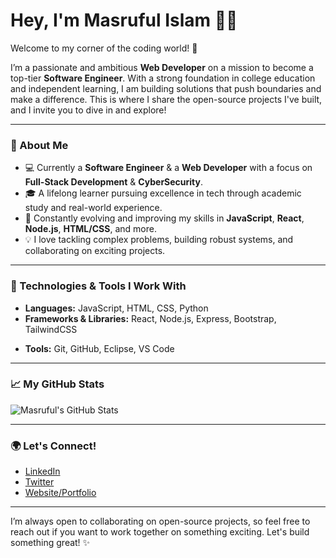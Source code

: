 # Hey, I'm Masruful Islam 👋🏼

Welcome to my corner of the coding world! 🚀

I’m a passionate and ambitious **Web Developer** on a mission to become a top-tier **Software Engineer**. With a strong foundation in college education and independent learning, I am building solutions that push boundaries and make a difference. This is where I share the open-source projects I've built, and I invite you to dive in and explore!

---

### 🚀 About Me
- 💻 Currently a **Software Engineer** & a **Web Developer** with a focus on **Full-Stack Development** & **CyberSecurity**.
- 🎓 A lifelong learner pursuing excellence in tech through academic study and real-world experience.
- 🌱 Constantly evolving and improving my skills in **JavaScript**, **React**, **Node.js**, **HTML/CSS**, and more.
- 💡 I love tackling complex problems, building robust systems, and collaborating on exciting projects.

---

### 🔧 Technologies & Tools I Work With
- **Languages:** JavaScript, HTML, CSS, Python
- **Frameworks & Libraries:** React, Node.js, Express, Bootstrap, TailwindCSS
<!-- - **Databases:** MongoDB, MySQL -->
- **Tools:** Git, GitHub, Eclipse, VS Code

---

### 📈 My GitHub Stats

![Masruful's GitHub Stats](https://github-readme-stats.vercel.app/api?username=MasrufulIslam&show_icons=true&hide_title=true&count_private=true&hide=prs&theme=dark)

---

### 🌍 Let's Connect!
- [LinkedIn](https://www.linkedin.com/in/masruful-islam/)  
- [Twitter](https://x.com/MasrufulN)  
- [Website/Portfolio](https://masrufulislam.github.io/portfolio/)  

---

I’m always open to collaborating on open-source projects, so feel free to reach out if you want to work together on something exciting. Let's build something great! ✨

